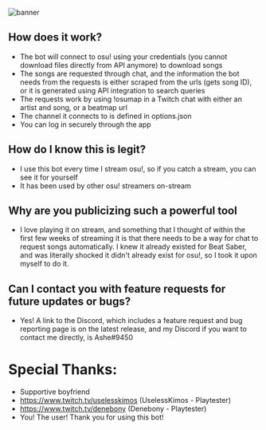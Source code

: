 ![banner](https://repository-images.githubusercontent.com/391931450/48d0a8af-f00c-45ec-8f77-6e6f9fbc2408)
## How does it work?
- The bot will connect to osu! using your credentials (you cannot download files directly from API anymore) to download songs
- The songs are requested through chat, and the information the bot needs from the requests is either scraped from the urls (gets song ID), or it is generated using API integration to search queries
- The requests work by using !osumap in a Twitch chat with either an artist and song, or a beatmap url
- The channel it connects to is defined in options.json
- You can log in securely through the app

## How do I know this is legit?
- I use this bot every time I stream osu!, so if you catch a stream, you can see it for yourself
- It has been used by other osu! streamers on-stream

## Why are you publicizing such a powerful tool
- I love playing it on stream, and something that I thought of within the first few weeks of streaming it is that there needs to be a way for chat to request songs automatically. I knew it already existed for Beat Saber, and was literally shocked it didn't already exist for osu!, so I took it upon myself to do it.

## Can I contact you with feature requests for future updates or bugs?
- Yes! A link to the Discord, which includes a feature request and bug reporting page is on the latest release, and my Discord if you want to contact me directly, is Ashe#9450

# Special Thanks:
- Supportive boyfriend
- https://www.twitch.tv/uselesskimos (UselessKimos - Playtester)
- https://www.twitch.tv/denebony (Denebony - Playtester)
- You! The user! Thank you for using this bot!
